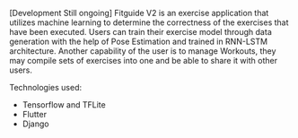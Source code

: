[Development Still ongoing]
Fitguide V2 is an exercise application that utilizes machine learning to determine the correctness of the exercises that have been executed. Users can train their exercise model through data generation with the help of Pose Estimation and trained in RNN-LSTM architecture. Another capability of the user is to manage Workouts, they may compile sets of exercises into one and be able to share it with other users. 

Technologies used:
- Tensorflow and TFLite
- Flutter
- Django

  


